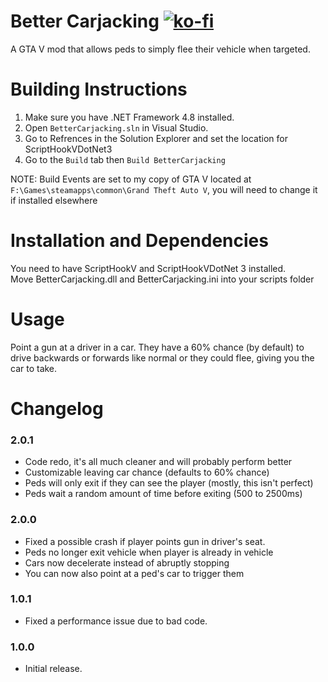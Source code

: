 # Better Carjacking [![ko-fi](https://ko-fi.com/img/githubbutton_sm.svg)](https://ko-fi.com/S6S244CYE)

A GTA V mod that allows peds to simply flee their vehicle when targeted.

# Building Instructions
1. Make sure you have .NET Framework 4.8 installed.
2. Open `BetterCarjacking.sln` in Visual Studio.
3. Go to Refrences in the Solution Explorer and set the location for ScriptHookVDotNet3
4. Go to the `Build` tab then `Build BetterCarjacking`

NOTE: Build Events are set to my copy of GTA V located at `F:\Games\steamapps\common\Grand Theft Auto V`, you will need to change it if installed elsewhere

# Installation and Dependencies
You need to have ScriptHookV and ScriptHookVDotNet 3 installed.  
Move BetterCarjacking.dll and BetterCarjacking.ini into your scripts folder

# Usage
Point a gun at a driver in a car. They have a 60% chance (by default) to drive backwards or forwards like normal or they could flee, giving you the car to take.

# Changelog
### 2.0.1
- Code redo, it's all much cleaner and will probably perform better
- Customizable leaving car chance (defaults to 60% chance)
- Peds will only exit if they can see the player (mostly, this isn't perfect)
- Peds wait a random amount of time before exiting (500 to 2500ms)

### 2.0.0
- Fixed a possible crash if player points gun in driver's seat.
- Peds no longer exit vehicle when player is already in vehicle
- Cars now decelerate instead of abruptly stopping
- You can now also point at a ped's car to trigger them

### 1.0.1
- Fixed a performance issue due to bad code.

### 1.0.0
- Initial release.
